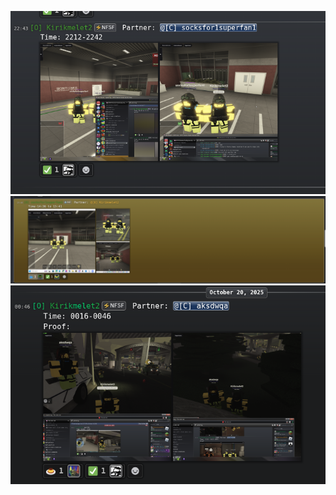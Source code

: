 ![](Pasted%20image%2020251012231514.png)
![](Pasted%20image%2020251015234906.png)
![](Pasted%20image%2020251020005421.png)